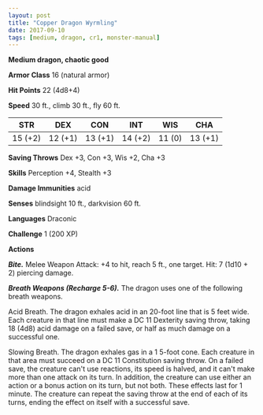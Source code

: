 ```yaml
---
layout: post
title: "Copper Dragon Wyrmling"
date: 2017-09-10
tags: [medium, dragon, cr1, monster-manual]
---
```


**Medium dragon, chaotic good**

**Armor Class** 16 (natural armor)

**Hit Points** 22 (4d8+4)

**Speed** 30 ft., climb 30 ft., fly 60 ft.

|   STR   |   DEX   |   CON   |   INT   |   WIS   |   CHA   |
|:-----:|:-----:|:-----:|:-----:|:-----:|:-----:|
| 15 (+2) | 12 (+1) | 13 (+1) | 14 (+2) | 11 (0) | 13 (+1) |

**Saving Throws** Dex +3, Con +3, Wis +2, Cha +3

**Skills** Perception +4, Stealth +3

**Damage Immunities** acid

**Senses** blindsight 10 ft., darkvision 60 ft.

**Languages** Draconic

**Challenge** 1 (200 XP)

**Actions**

***Bite.*** Melee Weapon Attack: +4 to hit, reach 5 ft., one target. Hit: 7 (1d10 + 2) piercing damage.

***Breath Weapons (Recharge 5-6).*** The dragon uses one of the following breath weapons.

Acid Breath. The dragon exhales acid in an 20-foot line that is 5 feet wide. Each creature in that line must make a DC 11 Dexterity saving throw, taking 18 (4d8) acid damage on a failed save, or half as much damage on a successful one.

Slowing Breath. The dragon exhales gas in a 1 5-foot cone. Each creature in that area must succeed on a DC 11 Constitution saving throw. On a failed save, the creature can't use reactions, its speed is halved, and it can't make more than one attack on its turn. In addition, the creature can use either an action or a bonus action on its turn, but not both. These effects last for 1 minute. The creature can repeat the saving throw at the end of each of its turns, ending the effect on itself with a successful save.

